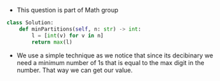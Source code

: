 - This question is part of Math group

```python
class Solution:
    def minPartitions(self, n: str) -> int:
        l = [int(v) for v in n]
        return max(l)

```

- We use a simple technique as we notice that since its decibinary we need a minimum number of 1s that is equal to the max digit in the number. That way we can get our value. 